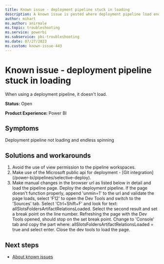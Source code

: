 ```yaml
---
title: Known issue - deployment pipeline stuck in loading
description: A known issue is posted where deployment pipeline load endless once user is assigned 'viewer' permission on workspace.
author: mihart
ms.author: anirmale
ms.topic: troubleshooting  
ms.service: powerbi
ms.subservice: pbi-troubleshooting 
ms.date: 07/27/2023
ms.custom: known-issue-443
---
```


# Known issue - deployment pipeline stuck in loading
When using a deployment pipeline, it doesn't load.

**Status:** Open

**Product Experience:** Power BI

## Symptoms
Deployment pipeline not loading and endless spinning

## Solutions and workarounds

1. Avoid the use of view permission to the pipeline workspaces.
2. Make use of the Microsoft public api for deployment - [Git integration] (/power-bi/pipelines/selective-deploy).
3. Make manual changes in the browser url as listed below in detail and load the pipeline page. Deploy the deployment pipeline. If the page doesn't function properly, append 'unmin=1' to the url and validate the page loads, select 'F12' to open the Dev Tools and switch to the 'Sources' tab. Select 'Ctrl+Shift+F' and look for text: allSlotsFoldersArtifactRelationsLoaded. Select the second result and set a break point on the line number. Refreshing the page with the Dev Tools opened, should stop on the set break point. Change to 'Console' tab and copy the part where: allSlotsFoldersArtifactRelationsLoaded = true and select enter. Close the dev tools to load the page.

## Next steps

- [About known issues](https://support.fabric.microsoft.com/known-issues)
